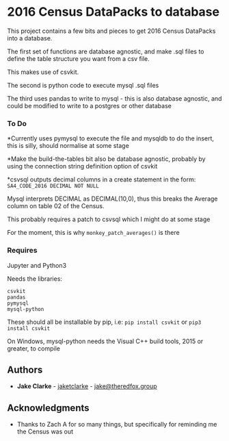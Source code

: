 # 2016 Census DataPacks to database

This project contains a few bits and pieces to get 2016 Census DataPacks into a database.

The first set of functions are database agnostic, and make .sql files to define the table structure you want from a csv file.

This makes use of csvkit.

The second is python code to execute mysql .sql files

The third uses pandas to write to mysql - this is also database agnostic, and could be modified to write to a postgres or other database

### To Do

*Currently uses pymysql to execute the file and mysqldb to do the insert, this is silly, should normalise at some stage

*Make the build-the-tables bit also be database agnostic, probably by using the connection string definition option of csvkit

*csvsql outputs decimal columns in a create statement in the form: `SA4_CODE_2016 DECIMAL NOT NULL`

Mysql interprets DECIMAL as DECIMAL(10,0), thus this breaks the Average column on table 02 of the Census.

This probably requires a patch to csvsql which I might do at some stage

For the moment, this is why `monkey_patch_averages()` is there

### Requires

Jupyter and Python3

Needs the libraries:

```
csvkit
pandas
pymysql
mysql-python
```

These should all be installable by pip, i.e: `pip install csvkit` or `pip3 install csvkit`

On Windows, mysql-python needs the Visual C++ build tools, 2015 or greater, to compile

## Authors

* **Jake Clarke** - [jaketclarke](https://github.com/jaketclarke) - jake@theredfox.group

## Acknowledgments

* Thanks to Zach A for so many things, but specifically for reminding me the Census was out